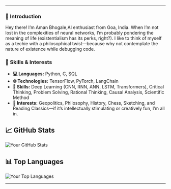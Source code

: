 
---

### 👋 Introduction

Hey there! I’m Aman Bhogale,AI enthusiast from Goa, India. When I’m not lost in the complexities of neural networks, I’m probably pondering the meaning of life (existentialism has its perks, right?). I like to think of myself as a techie with a philosophical twist—because why not contemplate the nature of existence while debugging code.


### 🚀 Skills & Interests

- **💻 Languages:** Python, C, SQL
- **🌐 Technologies:** TensorFlow, PyTorch, LangChain
- **🧠 Skills:** Deep Learning (CNN, RNN, ANN, LSTM, Transformers), Critical Thinking, Problem Solving, Rational Thinking, Causal Analysis, Scientific Method
- **🎨 Interests:** Geopolitics, Philosophy, History, Chess, Sketching, and Reading Classics—if it’s intellectually stimulating or creatively fun, I’m all in.

## 📈 GitHub Stats

![Your GitHub Stats](https://github-readme-stats.vercel.app/api?username=amanbhogale&show_icons=true)

## 📊 Top Languages

![Your Top Languages](https://github-readme-stats.vercel.app/api/top-langs/?username=amanbhogale&layout=compact)

---


